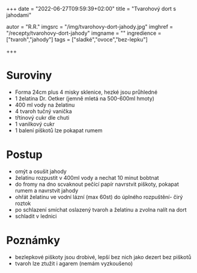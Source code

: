 +++
date = "2022-06-27T09:59:39+02:00"
title = "Tvarohový dort s jahodami"

autor = "R.R."
imgsrc = "/img/tvarohovy-dort-jahody.jpg"
imghref = "/recepty/tvarohovy-dort-jahody"
imgname = ""
ingredience = ["tvaroh","jahody"]
tags = ["sladké","ovoce","bez-lepku"]

+++

# Suroviny
- Forma 24cm plus 4 misky sklenice, hezké jsou průhledné
- 1 želatina Dr. Oetker (jemně mletá na 500-600ml hmoty)
- 400 ml vody na želatinu
- 4 tvaroh tučný vanička
- třtinový cukr dle chuti
- 1 vanilkový cukr
- 1 balení piškotů lze pokapat rumem

# Postup
- omýt a osušit jahody
- želatinu rozpustit v 400ml vody a nechat 10 minut bobtnat
- do fromy na dno scvaknout pečící papír navrstvit piškoty, pokapat rumem a navrstvit jahody
- ohřát želatinu ve vodní lázní (max 60st) do úplného rozpuštění- čirý roztok
- po schlazení smíchat oslazený tvaroh a želatinu a zvolna nalít na dort
- schladit v lednici
 

# Poznámky
 - bezlepkové piškoty jsou drobivé, lepší bez nich jako dezert bez piškotů
 - tvaroh lze ztužit i agarem (nemám vyzkoušeno)



<!--more-->